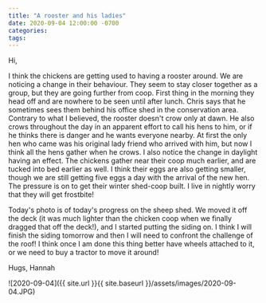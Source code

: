 ```yaml
---
title: "A rooster and his ladies"
date: 2020-09-04 12:00:00 -0700
categories:
tags:
---
```


Hi,

I think the chickens are getting used to having a rooster around. We are noticing a change in their behaviour. They seem to stay closer together as a group, but they are going further from coop. First thing in the morning they head off and are nowhere to be seen until after lunch. Chris says that he sometimes sees them behind his office shed in the conservation area. Contrary to what I believed, the rooster doesn't crow only at dawn. He also crows throughout the day in an apparent effort to call his hens to him, or if he thinks there is danger and he wants everyone nearby. At first the only hen who came was his original lady friend who arrived with him, but now I think all the hens gather when he crows. I also notice the change in daylight having an effect. The chickens gather near their coop much earlier, and are tucked into bed earlier as well. I think their eggs are also getting smaller, though we are still getting five eggs a day with the arrival of the new hen. The pressure is on to get their winter shed-coop built. I live in nightly worry that they will get frostbite!

Today's photo is of today's progress on the sheep shed. We moved it off the deck (it was much lighter than the chicken coop when we finally dragged that off the deck!), and I started putting the siding on. I think I will finish the siding tomorrow and then I will need to confront the challenge of the roof! I think once I am done this thing better have wheels attached to it, or we need to buy a tractor to move it around!

Hugs,
Hannah

![2020-09-04]({{ site.url }}{{ site.baseurl }}/assets/images/2020-09-04.JPG)
